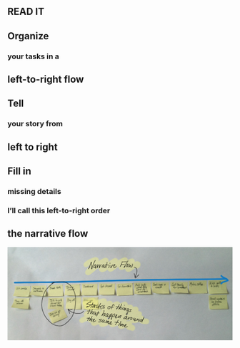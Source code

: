 <section>
<h1>READ IT</h1>
</section>
<section>
    <h2>Organize</h2>
    <h3>your tasks in a</h3>
    <h2>left-to-right flow</h2>
</section>
<section>
    <h2>Tell</h2>
    <h3>your story from</h3>
    <h2>left to right</h2>
</section>
<section>
    <h2>Fill in</h2>
    <h3>missing details</h3>
</section>
<section>
    <h3>I’ll call this left-to-right order</h3>
    <h2>the narrative flow</h2>
</section>
<section data-transition="fade">
    <img class="stretch" src="img/extract-57.png" />
</section>